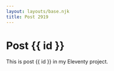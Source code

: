 ```yaml
---
layout: layouts/base.njk
title: Post 2919
---
```


# Post {{ id }}

This is post {{ id }} in my Eleventy project.
